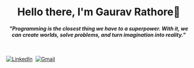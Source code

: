 <p>
  <h1 align="center"><b>Hello there, I'm Gaurav Rathore👋</b></h1>
</p>

<p>
  <h4 align="center"><b><i>"Programming is the closest thing we have to a superpower. With it, we can create worlds, solve problems, and turn imagination into reality."</i></b></h4>
</p>

<br>


<a href="[https://www.linkedin.com/in/gauravrathore720/](https://www.linkedin.com/in/gauravrathore720/)"><img src="https://img.shields.io/badge/linkedin-%230077B5.svg?&style=for-the-badge&logo=linkedin&logoColor=white" alt="LinkedIn" /></a>&nbsp;
<a href="mailto:rathorgaurav275@gmail.com.com?subject=Hello%20Gaurav"><img src="https://img.shields.io/badge/gmail-%23D14836.svg?&style=for-the-badge&logo=gmail&logoColor=white" alt="Gmail"/></a>&nbsp;

